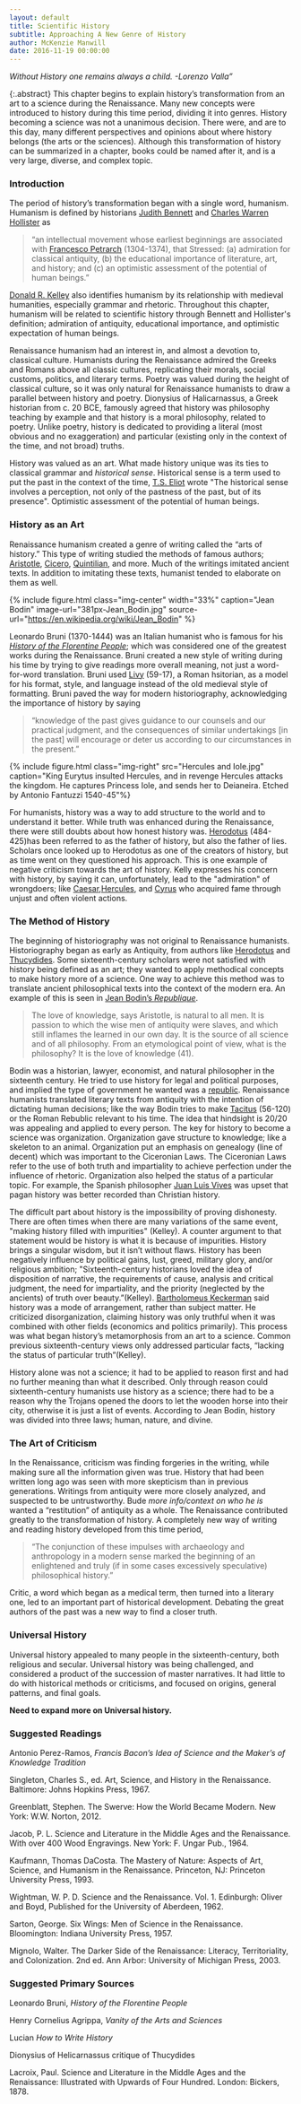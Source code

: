 ```yaml
---
layout: default
title: Scientific History
subtitle: Approaching A New Genre of History
author: McKenzie Manwill
date: 2016-11-19 00:00:00
---
```

 *Without History one remains always a child.*
 *-Lorenzo Valla”*


{:.abstract}
This chapter begins to explain history’s transformation from an art to a science during the Renaissance.  Many new concepts were introduced to history during this time period, dividing it into genres.  History becoming a science was not a unanimous decision.  There were, and are to this day, many different perspectives and opinions about where history belongs (the arts or the sciences).  Although this transformation of history can be summarized in a chapter, books could be named after it, and is a very large, diverse, and complex topic.


### Introduction
The period of history’s transformation began with a single word, humanism.  Humanism is defined by historians [Judith Bennett](https://dornsife.usc.edu/cf/faculty-and-staff/faculty.cfm?pid=1008252) and [Charles Warren Hollister](https://en.wikipedia.org/wiki/C._Warren_Hollister) as 
>“an intellectual movement whose earliest beginnings are associated with [Francesco Petrarch](http://brbl-archive.library.yale.edu/exhibitions/petrarch/about.html) (1304-1374), that Stressed: (a) admiration for classical antiquity, (b) the educational importance of literature, art, and history; and (c) an optimistic assessment of the potential of human beings.”  

[Donald R. Kelley](http://history.rutgers.edu/faculty-directory/60-faculty-emeriti/238-kelley-donald-r) also identifies humanism by its relationship with medieval humanities, especially grammar and rhetoric.  Throughout this chapter, humanism will be related to scientific history through Bennett and Hollister's definition; admiration of antiquity, educational importance, and optimistic expectation of human beings.

Renaissance humanism had an interest in, and almost a devotion to, classical culture.  Humanists during the Renaissance admired the Greeks and Romans above all classic cultures, replicating their morals, social customs, politics, and literary terms.  Poetry was valued during the height of classical culture, so it was only natural for Renaissance humanists to draw a parallel between history and poetry.  Dionysius of Halicarnassus, a Greek historian from c. 20 BCE,  famously agreed that history was philosophy teaching by example and that history is a moral philosophy, related to poetry.  Unlike poetry, history is dedicated to providing a literal (most obvious and no exaggeration) and particular (existing only in the context of the time, and not broad) truths.

 History was valued as an art. What made history unique was its ties to classical grammar and *historical sense*.  Historical sense is a term used to put the past in the context of the time, [T.S. Eliot](http://www.biography.com/people/ts-eliot-9286072) wrote "The historical sense involves a perception, not only of the pastness of the past, but of its presence". Optimistic assessment of the potential of human beings.

### History as an Art
Renaissance humanism created a genre of writing called the “arts of history.”  This type of writing studied the methods of famous authors; [Aristotle](https://www.britannica.com/biography/Aristotle), [Cicero](https://www.britannica.com/biography/Cicero), [Quintilian](https://www.britannica.com/biography/Quintilian), and more.  Much of the writings imitated ancient texts.  In addition to imitating these texts, humanist tended to elaborate on them as well.

{% include figure.html
  class="img-center"
  width="33%"
  caption="Jean Bodin"
  image-url="381px-Jean_Bodin.jpg"
  source-url="https://en.wikipedia.org/wiki/Jean_Bodin"
%}

Leonardo Bruni (1370-1444) was an Italian humanist who is famous for his [*History of the Florentine People*](https://books.google.com/books/about/History_of_the_Florentine_People_Books_I.html?id=rT28aN0xDHoC); which was considered one of the greatest works during the Renaissance. Bruni created a new style of writing during his time by trying to give readings more overall meaning, not just a word-for-word translation. Bruni used [Livy](https://www.britannica.com/biography/Livy) (59-17), a Roman hsitorian, as a model for his format, style, and language instead of the old medieval style of formatting.   Bruni paved the way for modern historiography, acknowledging the importance of history by saying 
>“knowledge of the past gives guidance to our counsels and our practical judgment, and the consequences of similar undertakings [in the past] will encourage or deter us according to our circumstances in the present.”  

{% include figure.html class="img-right" src="Hercules and Iole.jpg" caption="King Eurytus insulted Hercules, and in revenge Hercules attacks the kingdom.  He captures Princess Iole, and sends her to Deianeira. Etched by Antonio Fantuzzi 1540-45"%}


For humanists, history was a way to add structure to the world and to understand it better.  While truth was enhanced during the Renaissance, there were still doubts about how honest history was.  [Herodotus](https://github.com/unm-historiography/491-fall2016/blob/master/docs/essays/greek-historiography.md#herotodus-the-father-of-history) (484-425)has been referred to as the father of history, but also the father of lies.  Scholars once looked up to Herodotus as one of the creators of history, but as time went on they questioned his approach.  This is one example of negative criticism towards the art of history.  Kelly expresses his concern with history, by saying it can, unfortunately, lead to the "admiration" of wrongdoers; like [Caesar](http://militaryhistory.about.com/od/battleswarsto1000/p/alesia.htm),[Hercules](http://www.perseus.tufts.edu/Herakles/labors.html), and [Cyrus](http://www.liquisearch.com/battle_of_thymbra) who acquired fame through unjust and often violent actions.


### The Method of History
The beginning of historiography was not original to Renaissance humanists.  Historiography began as early as Antiquity, from authors like [Herodotus](https://github.com/unm-historiography/491-fall2016/blob/master/docs/essays/greek-historiography.md#herotodus-the-father-of-history) and [Thucydides](https://github.com/unm-historiography/491-fall2016/blob/master/docs/essays/greek-historiography.md#thucydides-science-politics-and-professionalism).  Some sixteenth-century scholars were not satisfied with history being defined as an art; they wanted to apply methodical concepts to make history more of a science.  One way to achieve this method was to translate ancient philosophical texts into the context of the modern era.  An example of this is seen in [Jean Bodin’s *Republique*](http://www.iep.utm.edu/bodin/).

> The love of knowledge, says Aristotle, is natural to all men.  It is passion to which the wise men of antiquity were slaves, and which still inflames the learned in our own day.  It is the source of all science and of all philosophy.  From an etymological point of view, what is the philosophy? It is the love of knowledge (41).

Bodin was a historian, lawyer, economist, and natural philosopher in the sixteenth century.   He tried to use history for legal and political purposes, and implied the type of government he wanted was a [republic](http://www.merriam-webster.com/dictionary/republic).  Renaissance humanists translated literary texts from antiquity with the intention of dictating human decisions; like the way Bodin tries to make [Tacitus](https://en.wikipedia.org/wiki/Tacitus) (56-120) or the Roman Rebublic relevant to his time.  The idea that hindsight is 20/20 was appealing and applied to every person. The key for history to become a science was organization.  Organization gave structure to knowledge; like a skeleton to an animal.  Organization put an emphasis on genealogy (line of decent) which was important to the Ciceronian Laws.  The Ciceronian Laws refer to the use of both truth and impartiality to achieve perfection under the influence of rhetoric.   Organization also helped the status of a particular topic.  For example, the Spanish philosopher [Juan Luis Vives](http://www.encyclopedia.com/people/philosophy-and-religion/philosophy-biographies/juan-luis-vives) was upset that pagan history was better recorded than Christian history.


The difficult part about history is the impossibility of proving dishonesty.  There are often times when there are many variations of the same event, "making history filled with impurities" (Kelley). A counter argument to that statement would be history is what it is because of impurities.  History brings a singular wisdom, but it isn’t without flaws.  History has been negatively influence by political gains, lust, greed, military glory, and/or religious ambition; "Sixteenth-century historians loved the idea of disposition of narrative, the requirements of cause, analysis and critical judgment, the need for impartiality, and the priority (neglected by the ancients) of truth over beauty.”(Kelley).  [Bartholomeus Keckerman](https://en.wikipedia.org/wiki/Bartholom%C3%A4us_Keckermann) said history was a mode of arrangement, rather than subject matter.  He criticized disorganization, claiming history was only truthful when it was combined with other fields (economics and politics primarily).  This process was what began history’s metamorphosis from an art to a science.  Common previous sixteenth-century views only addressed particular facts, “lacking the status of particular truth”(Kelley).

History alone was not a science; it had to be applied to reason first and had no further meaning than what it described.  Only through reason could sixteenth-century humanists use history as a science; there had to be a reason why the Trojans opened the doors to let the wooden horse into their city, otherwise it is just a list of events.  According to Jean Bodin, history was divided into three laws; human, nature, and divine.


### The Art of Criticism
In the Renaissance, criticism was finding forgeries in the writing, while making sure all the information given was true.  History that had been written long ago was seen with more skepticism than in previous generations. Writings from antiquity were more closely analyzed, and suspected to be untrustworthy. Bude *more info/context on who he is* wanted a “restitution” of antiquity as a whole.  The Renaissance contributed greatly to the transformation of history. A completely new way of writing and reading history developed from this time period, 
>“The conjunction of these impulses with archaeology and anthropology in a modern sense marked the beginning of an enlightened and truly (if in some cases excessively speculative) philosophical history.”    

Critic, a word which began as a medical term, then turned into a literary one, led to an important part of historical development. Debating the great authors of the past was a new way to find a closer truth.


### Universal History
Universal history appealed to many people in the sixteenth-century, both religious and secular.  Universal history was being challenged, and considered a product of the succession of master narratives.  It had little to do with historical methods or criticisms, and focused on origins, general patterns, and final goals.  

**Need to expand more on Universal history.**


### Suggested Readings
Antonio Perez-Ramos, *Francis Bacon’s Idea of Science and the Maker’s of Knowledge Tradition*

Singleton, Charles S., ed. Art, Science, and History in the Renaissance. Baltimore: Johns Hopkins Press, 1967.

Greenblatt, Stephen. The Swerve: How the World Became Modern. New York: W.W. Norton, 2012.

Jacob, P. L. Science and Literature in the Middle Ages and the Renaissance. With over 400 Wood Engravings. New York: F. Ungar Pub., 1964.

Kaufmann, Thomas DaCosta. The Mastery of Nature: Aspects of Art, Science, and Humanism in the Renaissance. Princeton, NJ: Princeton University Press, 1993.

Wightman, W. P. D. Science and the Renaissance. Vol. 1. Edinburgh: Oliver and Boyd, Published for the University of Aberdeen, 1962.

Sarton, George. Six Wings: Men of Science in the Renaissance. Bloomington: Indiana University Press, 1957.

Mignolo, Walter. The Darker Side of the Renaissance: Literacy, Territoriality, and Colonization. 2nd ed. Ann Arbor: University of Michigan Press, 2003.


### Suggested Primary Sources
Leonardo Bruni, *History of the Florentine People*

Henry Cornelius Agrippa, *Vanity of the Arts and Sciences*

Lucian *How to Write History*

Dionysius of Helicarnassus critique of Thucydides

Lacroix, Paul. Science and Literature in the Middle Ages and the Renaissance: Illustrated with Upwards of Four Hundred. London: Bickers, 1878.
